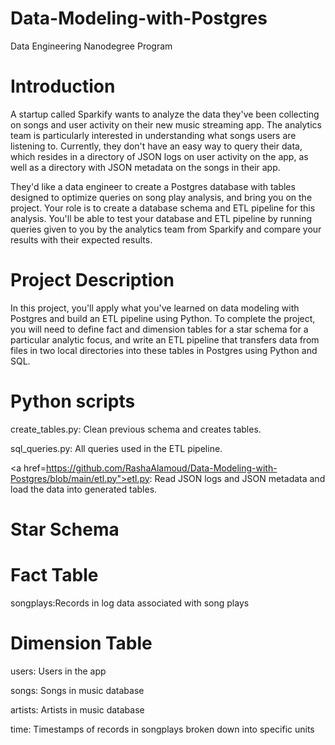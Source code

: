 # Data-Modeling-with-Postgres
Data Engineering Nanodegree Program

# Introduction
A startup called Sparkify wants to analyze the data they've been collecting on songs and user activity on their new music streaming app. The analytics team is particularly interested in understanding what songs users are listening to. Currently, they don't have an easy way to query their data, which resides in a directory of JSON logs on user activity on the app, as well as a directory with JSON metadata on the songs in their app.

They'd like a data engineer to create a Postgres database with tables designed to optimize queries on song play analysis, and bring you on the project. Your role is to create a database schema and ETL pipeline for this analysis. You'll be able to test your database and ETL pipeline by running queries given to you by the analytics team from Sparkify and compare your results with their expected results.

# Project Description
In this project, you'll apply what you've learned on data modeling with Postgres and build an ETL pipeline using Python. To complete the project, you will need to define fact and dimension tables for a star schema for a particular analytic focus, and write an ETL pipeline that transfers data from files in two local directories into these tables in Postgres using Python and SQL.

# Python scripts
create_tables.py: Clean previous schema and creates tables.

sql_queries.py: All queries used in the ETL pipeline.

<a href=https://github.com/RashaAlamoud/Data-Modeling-with-Postgres/blob/main/etl.py">etl.py</a>: Read JSON logs and JSON metadata and load the data into generated tables.



# Star Schema 
# Fact Table
songplays:Records in log data associated with song plays

# Dimension Table 
users: Users in the app

songs: Songs in music database

artists: Artists in music database

time: Timestamps of records in songplays broken down into specific units
